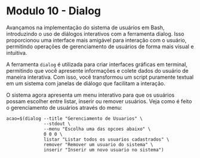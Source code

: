 # Modulo 10 - Dialog

Avançamos na implementação do sistema de usuários em Bash, introduzindo o uso de diálogos interativos com a ferramenta dialog. Isso proporcionou uma interface mais amigável para interação com o usuário, permitindo operações de gerenciamento de usuários de forma mais visual e intuitiva.

A ferramenta ```dialog``` é utilizada para criar interfaces gráficas em terminal, permitindo que você apresente informações e colete dados do usuário de maneira interativa. Com isso, você transformou um script puramente textual em um sistema com janelas de diálogo que facilitam a interação.


O sistema agora apresenta um menu interativo para que os usuários possam escolher entre listar, inserir ou remover usuários. Veja como é feito o gerenciamento de usuários através do menu:
```
acao=$(dialog --title "Gerenciamento de Usuarios" \
              --stdout \
              --menu "Escolha uma das opcoes abaixo" \
              0 0 0 \
              listar "Listar todos os usuarios cadastrados" \
              remover "Remover um usuario do sistema" \
              inserir "Inserir um novo usuario no sistema")

```



